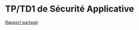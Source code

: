# TP/TD1 de Sécurité Applicative

[Rapport partagé](https://typst.app/project/wIw9BZIdeyM4scWfb6c7vW)
